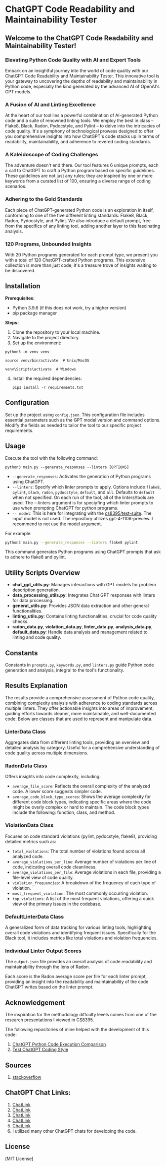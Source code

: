 # ChatGPT Code Readability and Maintainability Tester

## Welcome to the ChatGPT Code Readability and Maintainability Tester!

### Elevating Python Code Quality with AI and Expert Tools

Embark on an insightful journey into the world of code quality with our ChatGPT Code Readability and Maintainability Tester. This innovative tool is your gateway to uncovering the depths of readability and maintainability in Python code, especially the kind generated by the advanced AI of OpenAI's GPT models.

### A Fusion of AI and Linting Excellence

At the heart of our tool lies a powerful combination of AI-generated Python code and a suite of renowned linting tools. We employ the best in class – Flake8, Black, Radon, Pydocstyle, and Pylint – to delve into the intricacies of code quality. It's a symphony of technological prowess designed to offer you comprehensive insights into how ChatGPT's code stacks up in terms of readability, maintainability, and adherence to revered coding standards.

### A Kaleidoscope of Coding Challenges

The adventure doesn't end there. Our tool features 6 unique prompts, each a call to ChatGPT to craft a Python program based on specific guidelines. These guidelines are not just any rules; they are inspired by one or more keywords from a curated list of 100, ensuring a diverse range of coding scenarios.

### Adhering to the Gold Standards

Each piece of ChatGPT-generated Python code is an exploration in itself, conforming to one of the five different linting standards: Flake8, Black, Radon, Pydocstyle, and Pylint. We also introduce a default prompt, free from the specifics of any linting tool, adding another layer to this fascinating analysis.

### 120 Programs, Unbounded Insights

With 20 Python programs generated for each prompt type, we present you with a total of 120 ChatGPT-crafted Python programs. This extensive collection is more than just code; it's a treasure trove of insights waiting to be discovered.

## Installation

**Prerequisites:**
- Python 3.9.6 (if this does not work, try a higher version)
- pip package manager

**Steps:**
1. Clone the repository to your local machine.
2. Navigate to the project directory.
3. Set up the environment:
```
python3 -m venv venv
```
```
source venv/bin/activate  # Unix/MacOS
```
```
venv\Scripts\activate  # Windows
```
4. Install the required dependencies:
   ```
   pip3 install -r requirements.txt
   ```

## Configuration
Set up the project using `config.json`. This configuration file includes essential parameters such as the GPT model version and command options. Modify the fields as needed to tailor the tool to our specific project requirements.

## Usage
Execute the tool with the following command:

```
python3 main.py --generate_responses --linters [OPTIONS]
```

- `--generate_responses`: Activates the generation of Python programs using ChatGPT.
- `--linters`: Specify which linter prompts to apply. Options include `flake8`, `pylint`, `black`, `radon`, `pydocstyle`, `default`, and `all`. Defaults to `default` when not specified.
On each run of the tool, all of the linters/tools are used. The --linters argument is
for speciyfing which linter prompts to use when prompting ChatGPT for python programs.
- `-- model`: This is here for integrating with the [cs8395/test-suite](https://github.com/nkalupahana/cs8395-test-suite). The input model is not used. The repository utilizes gpt-4-1106-preview. I recommend to not use the model argument.

For example:

```bash
python3 main.py --generate_responses --linters flake8 pylint
```

This command generates Python programs using ChatGPT prompts that ask to adhere to flake8 and pylint.

## Utility Scripts Overview
- **chat_gpt_utils.py**: Manages interactions with GPT models for problem description generation.
- **data_processing_utils.py**: Integrates Chat GPT responses with linters for data processing.
- **general_utils.py**: Provides JSON data extraction and other general functionalities.
- **linting_utils.py**: Contains linting functionalities, crucial for code quality checks.
- **radon_data.py**, **violation_data.py**, **linter_data.py**, **analysis_data.py**, **default_data.py**: Handle data analysis and management related to linting and code quality.

## Constants
Constants in `prompts.py`, `keywords.py`, and `linters.py` guide Python code generation and analysis, integral to the tool's functionality.

## Results Explanation
The results provide a comprehensive assessment of Python code quality, combining complexity analysis with adherence to coding standards across multiple linters. They offer actionable insights into areas of improvement, guiding efforts towards cleaner, more maintainable, and well-documented code. Below are classes that are used to represent and manipulate data.

### LinterData Class
Aggregates data from different linting tools, providing an overview and detailed analysis by category. Useful for a comprehensive understanding of code quality across multiple dimensions.

### RadonData Class
Offers insights into code complexity, including:
- `average_file_score`: Reflects the overall complexity of the analyzed code. A lower score suggests simpler code.
- `average_code_block_type_scores`: Shows the average complexity for different code block types, indicating specific areas where the code might be overly complex or hard to maintain. The code block types include the following: function, class, and method.

### ViolationData Class
Focuses on code standard violations (pylint, pydocstyle, flake8), providing detailed metrics such as:
- `total_violations`: The total number of violations found across all analyzed code.
- `average_violations_per_line`: Average number of violations per line of code, indicating overall code cleanliness.
- `average_violations_per_file`: Average violations in each file, providing a file-level view of code quality.
- `violation_frequencies`: A breakdown of the frequency of each type of violation.
- `most_frequent_violation`: The most commonly occurring violation.
- `top_violations`: A list of the most frequent violations, offering a quick view of the primary issues in the codebase.

### DefaultLinterData Class
A generalized form of data tracking for various linting tools, highlighting overall code violations and identifying frequent issues. Specifically for the Black tool, it includes metrics like total violations and violation frequencies.

### Individual Linter Output Scores
The `output.json` file provides an overall analysis of code readability and maintainability through the lens of Radon.

Each score is the Radon average score per file for each linter prompt, providing an insight into the readability and maintainability of the code ChatGPT writes based on the linter prompt.

## Acknowledgement
The inspiration for the methodology diffculty levels comes from one of the research 
presentations I viewed in CS8395.

The following repositories of mine helped with the development of this code: 
1. [ChatGPT Python Code Execution Comparison](https://github.com/RajayPreddie/cs8395-chatgpt-python-code-execution-comparison)
2. [Test ChatGPT Coding Style](https://github.com/RajayPreddie/cs8395-test-chat-gpt-coding-style)

## Sources
1. [stackoverflow](https://stackoverflow.com/questions/56875810/new-pull-request-when-one-is-already-opened)
## ChatGPT Chat Links:
1. [ChatLink](https://chat.openai.com/share/9c43608f-52d8-4415-8203-57a693547093)
2. [ChatLink](https://chat.openai.com/share/cbfa536a-aa16-4024-b7df-bf2bf43df448)
3. [ChatLink](https://chat.openai.com/share/8216251e-6534-4e45-b0e6-1b085bdc25e3)
4. [ChatLink](https://chat.openai.com/share/5a456d75-a3ac-403c-b974-f255f947e5dc)
5. [ChatLink](https://chat.openai.com/share/56829880-fc4f-4a9d-8bda-ea17fed2087d)
6. I utilized many other ChatGPT chats for developing the code.


## License
[MIT License]